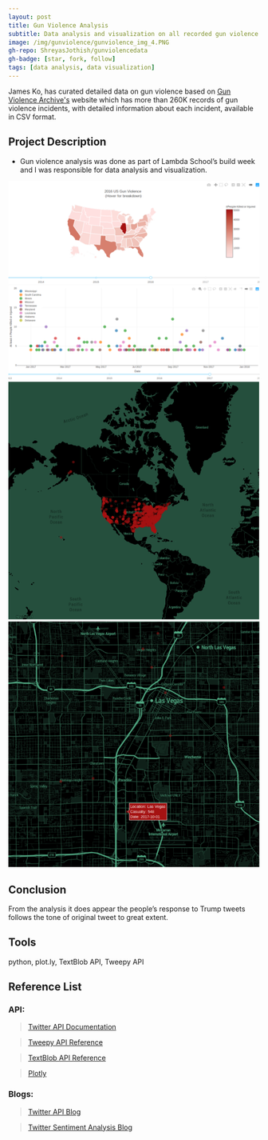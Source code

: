 ```yaml
---
layout: post
title: Gun Violence Analysis
subtitle: Data analysis and visualization on all recorded gun violence incidents in the US between January 2013 and March 2018.
image: /img/gunviolence/gunviolence_img_4.PNG
gh-repo: ShreyasJothish/gunviolencedata
gh-badge: [star, fork, follow]
tags: [data analysis, data visualization]
---
```


James Ko, has curated detailed data on gun violence based on [Gun Violence Archive's](https://www.gunviolencearchive.org) website which has more than 260K records of gun violence incidents, with detailed information about each incident, available in CSV format. 

## Project Description

* Gun violence analysis was done as part of Lambda School’s build week and I was responsible for data analysis and visualization.

![](/img/gunviolence/gunviolence_img_1.PNG)
![](/img/gunviolence/gunviolence_img_2.PNG)
![](/img/gunviolence/gunviolence_img_3.PNG)
![](/img/gunviolence/gunviolence_img_4.PNG)

## Conclusion

From the analysis it does appear the people’s response to Trump tweets follows the tone of original tweet to great extent.

## Tools
python, plot.ly, TextBlob API, Tweepy API

## Reference List

### API:

> [Twitter API Documentation](https://developer.twitter.com/en/docs/tweets/data-dictionary/overview/tweet-object)

> [Tweepy API Reference](https://tweepy.readthedocs.io/en/3.7.0/api.html)

> [TextBlob API Reference](https://textblob.readthedocs.io/en/dev/api_reference.html#module-textblob.base)

> [Plotly](https://plot.ly)

### Blogs:

> [Twitter API Blog](http://adilmoujahid.com/posts/2014/07/twitter-analytics/)

> [Twitter Sentiment Analysis Blog](https://github.com/llSourcell/twitter_sentiment_challenge/blob/master/demo.py)
